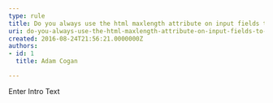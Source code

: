 ```yaml
---
type: rule
title: Do you always use the html maxlength attribute on input fields to limit number of characters to the length of the field in the table?
uri: do-you-always-use-the-html-maxlength-attribute-on-input-fields-to-limit-number-of-characters-to-the-length-of-the-field-in-the-table
created: 2016-08-24T21:56:21.0000000Z
authors:
- id: 1
  title: Adam Cogan

---
```




<span class='intro'> Enter Intro Text </span>




